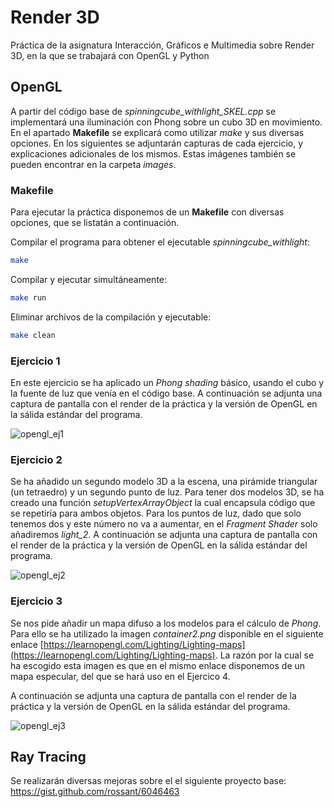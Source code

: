 # Render 3D

Práctica de la asignatura Interacción, Gráficos e Multimedia sobre Render 3D, en la que  se trabajará con OpenGL y Python

## OpenGL

A partir del código base de _spinningcube_withlight_SKEL.cpp_ se implementará una iluminación con Phong sobre un cubo 3D en movimiento. En el apartado **Makefile** se explicará como utilizar _make_ y sus diversas opciones. En los siguientes se adjuntarán capturas de cada ejercicio, y explicaciones adicionales de los mismos. Estas imágenes también se pueden encontrar en la carpeta _images_.

### Makefile

Para ejecutar la práctica disponemos de un **Makefile** con diversas opciones, que se listatán a continuación.

Compilar el programa para obtener el ejecutable  _spinningcube_withlight_:
```sh
make
```

Compilar y ejecutar simultáneamente:
```sh
make run
```

Eliminar archivos de la compilación y ejecutable:
```sh
make clean
```

### Ejercicio 1

En este ejercicio se ha aplicado un _Phong shading_ básico, usando el cubo y la fuente de luz que venía en el código base. A continuación se adjunta una captura de pantalla con el render de la práctica y la versión de OpenGL en la sálida estándar del programa.

![opengl_ej1](https://github.com/agr17/igm-render-3d/assets/78569753/e3c41baa-656d-4a78-a449-7f999861557d)

### Ejercicio 2

Se ha añadido un segundo modelo 3D a la escena, una pirámide triangular (un tetraedro) y un segundo punto de luz. Para tener dos modelos 3D, se ha creado una función _setupVertexArrayObject_ la cual encapsula código que se repetiría para ambos objetos. Para los puntos de luz, dado que solo tenemos dos y este número no va a aumentar, en el _Fragment Shader_ solo añadiremos _light_2_. A continuación se adjunta una captura de pantalla con el render de la práctica y la versión de OpenGL en la sálida estándar del programa. 

![opengl_ej2](https://github.com/agr17/igm-render-3d/assets/78569753/7748e415-0acc-4dc8-98f6-870799d2a6e3)

### Ejercicio 3

Se nos pide añadir un mapa difuso a los modelos para el cálculo de _Phong_. Para ello se ha utilizado la imagen _container2.png_ disponible en el siguiente enlace [https://learnopengl.com/Lighting/Lighting-maps](https://learnopengl.com/Lighting/Lighting-maps). La razón por la cual se ha escogido esta imagen es que en el mismo enlace disponemos de un mapa especular, del que se hará uso en el Ejercico 4.

A continuación se adjunta una captura de pantalla con el render de la práctica y la versión de OpenGL en la sálida estándar del programa. 

![opengl_ej3](https://github.com/agr17/igm-render-3d/assets/78569753/9f57f0f1-f73e-4e11-8d26-9daf4772e846)

## Ray Tracing

Se realizarán diversas mejoras sobre el el siguiente proyecto base: https://gist.github.com/rossant/6046463
